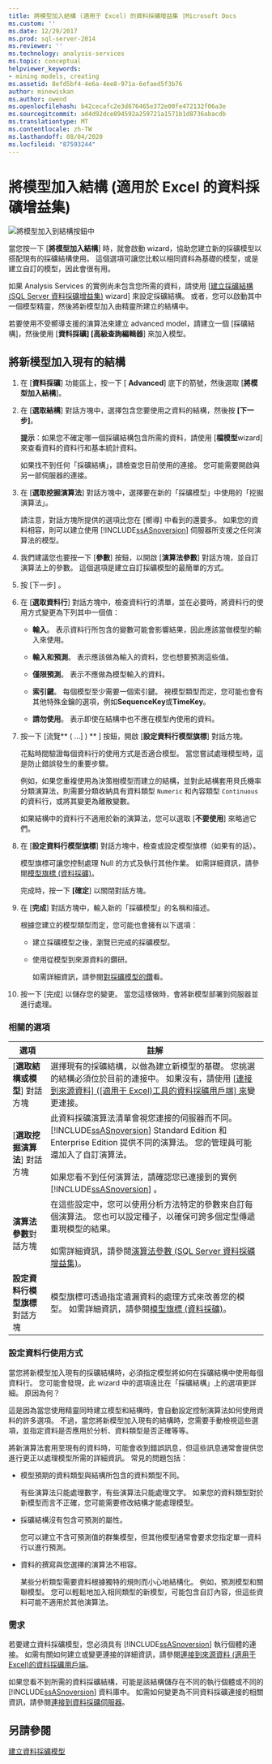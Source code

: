 ```yaml
---
title: 將模型加入結構 (適用于 Excel) 的資料採礦增益集 |Microsoft Docs
ms.custom: ''
ms.date: 12/29/2017
ms.prod: sql-server-2014
ms.reviewer: ''
ms.technology: analysis-services
ms.topic: conceptual
helpviewer_keywords:
- mining models, creating
ms.assetid: 8efd5bf4-4e6a-4ee8-971a-6efaed5f3b76
author: minewiskan
ms.author: owend
ms.openlocfilehash: b42cecafc2e3d676465e372e00fe472132f06a3e
ms.sourcegitcommit: ad4d92dce894592a259721a1571b1d8736abacdb
ms.translationtype: MT
ms.contentlocale: zh-TW
ms.lasthandoff: 08/04/2020
ms.locfileid: "87593244"
---
```

# <a name="add-model-to-structure-data-mining-add-ins-for-excel"></a>將模型加入結構 (適用於 Excel 的資料採礦增益集)
  ![將模型加入到結構按鈕中](media/dmc-addmodel.gif "將模型加入到結構按鈕中")  
  
 當您按一下 [**將模型加入結構**] 時，就會啟動 wizard，協助您建立新的採礦模型以搭配現有的採礦結構使用。 這個選項可讓您比較以相同資料為基礎的模型，或是建立自訂的模型，因此會很有用。  
  
 如果 Analysis Services 的實例尚未包含您所需的資料，請使用 [[建立採礦結構 &#40;SQL Server 資料採礦增益集&#41;](create-mining-structure-sql-server-data-mining-add-ins.md) wizard] 來設定採礦結構。 或者，您可以啟動其中一個模型精靈，然後將新模型加入由精靈所建立的結構中。  
  
 若要使用不受嚮導支援的演算法來建立 advanced model，請建立一個 [採礦結構]，然後使用 [**資料採礦] [高級查詢編輯器**] 來加入模型。  
  
## <a name="add-a-new-model-to-an-existing-structure"></a>將新模型加入現有的結構  
  
1.  在 [**資料採礦**] 功能區上，按一下 [ **Advanced**] 底下的箭號，然後選取 [**將模型加入結構**]。  
  
2.  在 [**選取結構**] 對話方塊中，選擇包含您要使用之資料的結構，然後按 **[下一步]**。  
  
     **提示**：如果您不確定哪一個採礦結構包含所需的資料，請使用 [**檔模型**wizard] 來查看資料的資料行和基本統計資料。  
  
     如果找不到任何「採礦結構」，請檢查您目前使用的連接。 您可能需要開啟與另一部伺服器的連接。  
  
3.  在 [**選取挖掘演算法**] 對話方塊中，選擇要在新的「採礦模型」中使用的「挖掘演算法」。  
  
     請注意，對話方塊所提供的選項比您在 [嚮導] 中看到的還要多。 如果您的資料相容，則可以建立使用 [!INCLUDE[ssASnoversion](../includes/ssasnoversion-md.md)] 伺服器所支援之任何演算法的模型。  
  
4.  我們建議您也要按一下 [**參數**] 按鈕，以開啟 [**演算法參數**] 對話方塊，並自訂演算法上的參數。 這個選項是建立自訂採礦模型的最簡單的方式。  
  
5.  按 [下一步] 。  
  
6.  在 [**選取資料行**] 對話方塊中，檢查資料行的清單，並在必要時，將資料行的使用方式變更為下列其中一個值：  
  
    -   **輸入**。 表示資料行所包含的變數可能會影響結果，因此應該當做模型的輸入來使用。  
  
    -   **輸入和預測**。 表示應該做為輸入的資料，您也想要預測這些值。  
  
    -   **僅限預測**。 表示不應做為模型輸入的資料。  
  
    -   **索引鍵**。 每個模型至少需要一個索引鍵。 視模型類型而定，您可能也會有其他特殊金鑰的選項，例如**SequenceKey**或**TimeKey**。  
  
    -   **請勿使用**。 表示即使在結構中也不應在模型內使用的資料。  
  
7.  按一下 [流覽** ( ...] ) ** ] 按鈕，開啟 [**設定資料行模型旗標**] 對話方塊。  
  
     花點時間驗證每個資料行的使用方式是否適合模型。 當您嘗試處理模型時，這是防止錯誤發生的重要步驟。  
  
     例如，如果您重複使用為決策樹模型而建立的結構，並對此結構套用貝氏機率分類演算法，則需要分類收納具有資料類型 `Numeric` 和內容類型 `Continuous` 的資料行，或將其變更為離散變數。  
  
     如果結構中的資料行不適用於新的演算法，您可以選取 [**不要使用**] 來略過它們。  
  
8.  在 [**設定資料行模型旗標**] 對話方塊中，檢查或設定模型旗標（如果有的話）。  
  
     模型旗標可讓您控制處理 Null 的方式及執行其他作業。 如需詳細資訊，請參閱[模型旗標 &#40;資料採礦&#41;](data-mining/modeling-flags-data-mining.md)。  
  
     完成時，按一下 **[確定**] 以關閉對話方塊。  
  
9. 在 [**完成**] 對話方塊中，輸入新的「採礦模型」的名稱和描述。  
  
     根據您建立的模型類型而定，您可能也會擁有以下選項：  
  
    -   建立採礦模型之後，瀏覽已完成的採礦模型。  
  
    -   使用從模型到來源資料的鑽研。  
  
         如需詳細資訊，請參閱[對採礦模型的鑽](data-mining/drillthrough-on-mining-models.md)看。  
  
10. 按一下 [完成] 以儲存您的變更。 當您這樣做時，會將新模型部署到伺服器並進行處理。  
  
### <a name="related-options"></a>相關的選項  
  
|選項|註解|  
|------------|--------------|  
|[**選取結構或模型**] 對話方塊|選擇現有的採礦結構，以做為建立新模型的基礎。  您挑選的結構必須位於目前的連接中。 如果沒有，請使用 [[連接到來源資料] &#40;[適用于 Excel&#41;工具的資料採礦用戶端] 來](connect-to-source-data-data-mining-client-for-excel.md)變更連接。|  
|[**選取挖掘演算法**] 對話方塊|此資料採礦演算法清單會視您連接的伺服器而不同。 [!INCLUDE[ssASnoversion](../includes/ssasnoversion-md.md)] Standard Edition 和 Enterprise Edition 提供不同的演算法。 您的管理員可能還加入了自訂演算法。<br /><br /> 如果您看不到任何演算法，請確認您已連接到的實例 [!INCLUDE[ssASnoversion](../includes/ssasnoversion-md.md)] 。|  
|**演算法參數**對話方塊|在這些設定中，您可以使用分析方法特定的參數來自訂每個演算法。 您也可以設定種子，以確保可跨多個定型傳遞重現模型的結果。<br /><br /> 如需詳細資訊，請參閱[演算法參數 &#40;SQL Server 資料採礦增益集&#41;](algorithm-parameters-sql-server-data-mining-add-ins.md)。|  
|**設定資料行模型旗標**對話方塊|模型旗標可透過指定遺漏資料的處理方式來改善您的模型。 如需詳細資訊，請參閱[模型旗標 &#40;資料採礦&#41;](data-mining/modeling-flags-data-mining.md)。|  
  
###  <a name="setting-column-usage"></a><a name="Bkmk_mdlcolumn"></a>設定資料行使用方式  
 當您將新模型加入現有的採礦結構時，必須指定模型將如何在採礦結構中使用每個資料行。 您可能會發現，此 wizard 中的選項遠比在「採礦結構」上的選項更詳細。 原因為何？  
  
 這是因為當您使用精靈同時建立模型和結構時，會自動設定控制演算法如何使用資料的許多選項。 不過，當您將新模型加入現有的結構時，您需要手動檢視這些選項，並指定資料是否應用於分析、資料類型是否正確等等。  
  
 將新演算法套用至現有的資料時，可能會收到錯誤訊息，但這些訊息通常會提供您進行更正以處理模型所需的詳細資訊。 常見的問題包括：  
  
-   模型預期的資料類型與結構所包含的資料類型不同。  
  
     有些演算法只能處理數字，有些演算法只能處理文字。 如果您的資料類型對於新模型而言不正確，您可能需要修改結構才能處理模型。  
  
-   採礦結構沒有包含可預測的屬性。  
  
     您可以建立不含可預測值的群集模型，但其他模型通常會要求您指定單一資料行以進行預測。  
  
-   資料的撰寫與您選擇的演算法不相容。  
  
     某些分析類型需要資料根據獨特的規則而小心地結構化。 例如，預測模型和關聯模型。 您可以輕鬆地加入相同類型的新模型，可能包含自訂內容，但這些資料可能不適用於其他演算法。  
  
### <a name="requirements"></a>需求  
 若要建立資料採礦模型，您必須具有 [!INCLUDE[ssASnoversion](../includes/ssasnoversion-md.md)] 執行個體的連接。 如需有關如何建立或變更連接的詳細資訊，請參閱[連接到來源資料 &#40;適用于 Excel&#41;的資料採礦用戶端](connect-to-source-data-data-mining-client-for-excel.md)。  
  
 如果您看不到所需的資料採礦結構，可能是該結構儲存在不同的執行個體或不同的 [!INCLUDE[ssASnoversion](../includes/ssasnoversion-md.md)] 資料庫中。 如需如何變更為不同資料採礦連接的相關資訊，請參閱[連接到資料採礦伺服器](connect-to-a-data-mining-server.md)。  
  
## <a name="see-also"></a>另請參閱  
 [建立資料採礦模型](creating-a-data-mining-model.md)   
